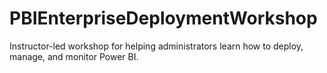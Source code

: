 # PBIEnterpriseDeploymentWorkshop
Instructor-led workshop for helping administrators learn how to deploy, manage, and monitor Power BI.
